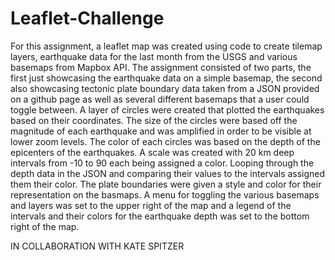# Leaflet-Challenge

For this assignment, a leaflet map was created using code to create tilemap layers, earthquake data for the last month from the USGS and various basemaps from Mapbox API.  The assignment consisted of two parts, the first just showcasing the earthquake data on a simple basemap, the second also showcasing tectonic plate boundary data taken from a JSON provided on a github page as well as several different basemaps that a user could toggle between.  A layer of circles were created that plotted the earthquakes based on their coordinates.  The size of the circles were based off the magnitude of each earthquake and was amplified in order to be visible at lower zoom levels.  The color of each circles was based on the depth of the epicenters of the earthquakes.  A scale was created with 20 km deep intervals from -10 to 90 each being assigned a color.  Looping through the depth data in the JSON and comparing their values to the intervals assigned them their color.  The plate boundaries were given a style and color for their representation on the basmaps.  A menu for toggling the various basemaps and layers was set to the upper right of the map and a legend of the intervals and their colors for the earthquake depth was set to the bottom right of the map.

IN COLLABORATION WITH KATE SPITZER
